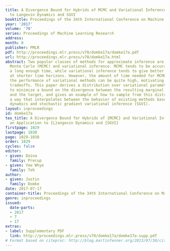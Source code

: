 ```yaml
---
title: A Divergence Bound for Hybrids of MCMC and Variational Inference and an Application
  to Langevin Dynamics and SGVI
booktitle: Proceedings of the 34th International Conference on Machine Learning
year: '2017'
volume: '70'
series: Proceedings of Machine Learning Research
address: 
month: 0
publisher: PMLR
pdf: http://proceedings.mlr.press/v70/domke17a/domke17a.pdf
url: http://proceedings.mlr.press/v70/domke17a.html
abstract: Two popular classes of methods for approximate inference are Markov chain
  Monte Carlo (MCMC) and variational inference. MCMC tends to be accurate if run for
  a long enough time, while variational inference tends to give better approximations
  at shorter time horizons. However, the amount of time needed for MCMC to exceed
  the performance of variational methods can be quite high, motivating more fine-grained
  tradeoffs. This paper derives a distribution over variational parameters, designed
  to minimize a bound on the divergence between the resulting marginal distribution
  and the target, and gives an example of how to sample from this distribution in
  a way that interpolates between the behavior of existing methods based on Langevin
  dynamics and stochastic gradient variational inference (SGVI).
layout: inproceedings
id: domke17a
tex_title: A Divergence Bound for Hybrids of {MCMC} and Variational Inference and
  an Application to {L}angevin Dynamics and {SGVI}
firstpage: 1029
lastpage: 1038
page: 1029-1038
order: 1029
cycles: false
editor:
- given: Doina
  family: Precup
- given: Yee Whye
  family: Teh
author:
- given: Justin
  family: Domke
date: 2017-07-17
container-title: Proceedings of the 34th International Conference on Machine Learning
genre: inproceedings
issued:
  date-parts:
  - 2017
  - 7
  - 17
extras:
- label: Supplementary PDF
  link: http://proceedings.mlr.press/v70/domke17a/domke17a-supp.pdf
# Format based on citeproc: http://blog.martinfenner.org/2013/07/30/citeproc-yaml-for-bibliographies/
---
```

